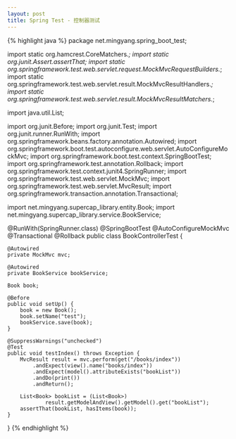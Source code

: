 ```yaml
---
layout: post
title: Spring Test - 控制器测试
---
```


{% highlight java %}
package net.mingyang.spring_boot_test;

import static org.hamcrest.CoreMatchers.*;
import static org.junit.Assert.assertThat;
import static org.springframework.test.web.servlet.request.MockMvcRequestBuilders.*;
import static org.springframework.test.web.servlet.result.MockMvcResultHandlers.*;
import static org.springframework.test.web.servlet.result.MockMvcResultMatchers.*;

import java.util.List;

import org.junit.Before;
import org.junit.Test;
import org.junit.runner.RunWith;
import org.springframework.beans.factory.annotation.Autowired;
import org.springframework.boot.test.autoconfigure.web.servlet.AutoConfigureMockMvc;
import org.springframework.boot.test.context.SpringBootTest;
import org.springframework.test.annotation.Rollback;
import org.springframework.test.context.junit4.SpringRunner;
import org.springframework.test.web.servlet.MockMvc;
import org.springframework.test.web.servlet.MvcResult;
import org.springframework.transaction.annotation.Transactional;

import net.mingyang.supercap_library.entity.Book;
import net.mingyang.supercap_library.service.BookService;

@RunWith(SpringRunner.class)
@SpringBootTest
@AutoConfigureMockMvc
@Transactional
@Rollback
public class BookControllerTest {
    
    @Autowired
    private MockMvc mvc;
    
    @Autowired
    private BookService bookService;

    Book book;
    
    @Before
    public void setUp() {
        book = new Book();
        book.setName("test");
        bookService.save(book);
    }
    
    @SuppressWarnings("unchecked")
    @Test
    public void testIndex() throws Exception {
        MvcResult result = mvc.perform(get("/books/index"))
            .andExpect(view().name("books/index"))
            .andExpect(model().attributeExists("bookList"))
            .andDo(print())
            .andReturn();
        
        List<Book> bookList = (List<Book>) 
                result.getModelAndView().getModel().get("bookList");
        assertThat(bookList, hasItems(book));
    }
}
{% endhighlight %}